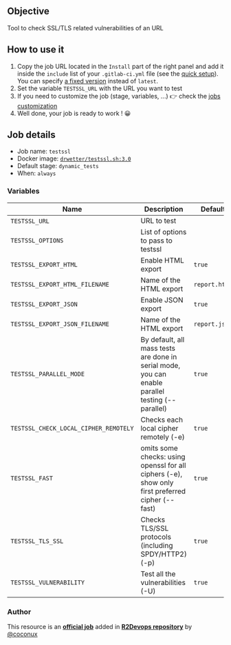 ## Objective

Tool to check SSL/TLS related vulnerabilities of an URL

## How to use it

1. Copy the job URL located in the `Install` part of the right panel and add it inside the `include` list of your `.gitlab-ci.yml` file (see the [quick setup](/use-the-hub/#quick-setup)). You can specify [a fixed version](#changelog) instead of `latest`.
1. Set the variable `TESTSSL_URL` with the URL you want to test
1. If you need to customize the job (stage, variables, ...) 👉 check the [jobs
   customization](/use-the-hub/#jobs-customization)
1. Well done, your job is ready to work ! 😀

## Job details

* Job name: `testssl`
* Docker image:
[`drwetter/testssl.sh:3.0`](https://hub.docker.com/r/_/drwetter/testssl.sh:3.0)
* Default stage: `dynamic_tests`
* When: `always`

### Variables



| Name | Description | Default |
| ---- | ----------- | ------- |
| `TESTSSL_URL` <img width=100/> | URL to test <img width=175/>| ` ` <img width=100/>|
| `TESTSSL_OPTIONS` | List of options to pass to testssl | ` ` |
| `TESTSSL_EXPORT_HTML` | Enable HTML export | `true` |
| `TESTSSL_EXPORT_HTML_FILENAME` | Name of the HTML export | `report.html` |
| `TESTSSL_EXPORT_JSON` | Enable JSON export | `true` |
| `TESTSSL_EXPORT_JSON_FILENAME` | Name of the HTML export | `report.json` |
| `TESTSSL_PARALLEL_MODE` | By default, all mass tests are done in serial mode, you can enable parallel testing (--parallel) | `true`|
| `TESTSSL_CHECK_LOCAL_CIPHER_REMOTELY` | Checks each local cipher remotely (-e) | `true`|
| `TESTSSL_FAST` | omits some checks: using openssl for all ciphers (-e), show only first preferred cipher (--fast) | `true`|
| `TESTSSL_TLS_SSL` | Checks TLS/SSL protocols (including SPDY/HTTP2) (-p) | `true`|
| `TESTSSL_VULNERABILITY` | Test all the vulnerabilities (-U) | `true`|



### Author
This resource is an **[official job](https://docs.r2devops.io/faq-labels/)** added in [**R2Devops repository**](https://gitlab.com/r2devops/hub) by [@coconux](https://gitlab.com/coconux)